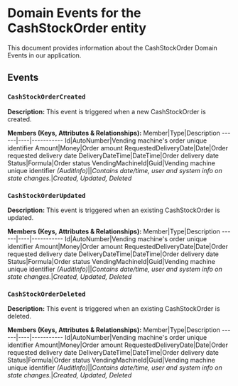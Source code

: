 # Domain Events for the CashStockOrder entity

This document provides information about the CashStockOrder Domain Events in our application.

## Events

### `CashStockOrderCreated`

**Description:**
This event is triggered when a new CashStockOrder is created.

**Members (Keys, Attributes & Relationships):**
Member|Type|Description
------|----|-----------
Id|AutoNumber|Vending machine's order unique identifier
Amount|Money|Order amount
RequestedDeliveryDate|Date|Order requested delivery date
DeliveryDateTime|DateTime|Order delivery date
Status|Formula|Order status
VendingMachineId|Guid|Vending machine unique identifier
*(AuditInfo)*||*Contains date/time, user and system info on state changes.*|*Created, Updated, Deleted*


### `CashStockOrderUpdated`

**Description:** 
This event is triggered when an existing CashStockOrder is updated.

**Members (Keys, Attributes & Relationships):**
Member|Type|Description
------|----|-----------
Id|AutoNumber|Vending machine's order unique identifier
Amount|Money|Order amount
RequestedDeliveryDate|Date|Order requested delivery date
DeliveryDateTime|DateTime|Order delivery date
Status|Formula|Order status
VendingMachineId|Guid|Vending machine unique identifier
*(AuditInfo)*||*Contains date/time, user and system info on state changes.*|*Created, Updated, Deleted*


### `CashStockOrderDeleted`

**Description:**
This event is triggered when an existing CashStockOrder is deleted.

**Members (Keys, Attributes & Relationships):**
Member|Type|Description
------|----|-----------
Id|AutoNumber|Vending machine's order unique identifier
Amount|Money|Order amount
RequestedDeliveryDate|Date|Order requested delivery date
DeliveryDateTime|DateTime|Order delivery date
Status|Formula|Order status
VendingMachineId|Guid|Vending machine unique identifier
*(AuditInfo)*||*Contains date/time, user and system info on state changes.*|*Created, Updated, Deleted*

